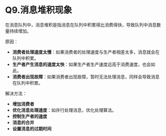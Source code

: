 # Q9.消息堆积现象

在消息队列中，消息堆积是指消息在队列中积累得比消费得快，导致队列中消息数量持续增加。

原因：

+ **消费者处理速度太慢**：如果消费者的处理速度与生产者相差太多，消息就会在队列中积累。
+ **生产者产生消息的速度太快**：如果生产者生产速度远高于消费速度，也会如此。
+ **消费者出现故障**：如果消费者出现故障，暂时无法处理消息，同样会导致消息在队列中积累。



解决方法：

+ **增加消费者**
+ **优化消息处理速度**：如并行处理消息，优化处理算法。
+ **控制生产者的速度**
+ **消息的合并**
+ **设置消息的过期时间**